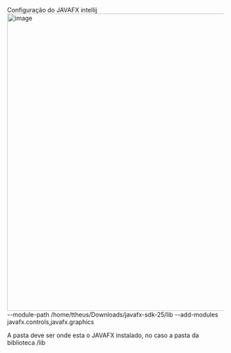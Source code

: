 Configuração do JAVAFX intellij <img width="812" height="690" alt="image" src="https://github.com/user-attachments/assets/0320783f-742b-4f51-81e5-c37da6bd1221" />
--module-path /home/ttheus/Downloads/javafx-sdk-25/lib --add-modules javafx.controls,javafx.graphics

A pasta deve ser onde esta o JAVAFX instalado, no caso a pasta da biblioteca /lib 

